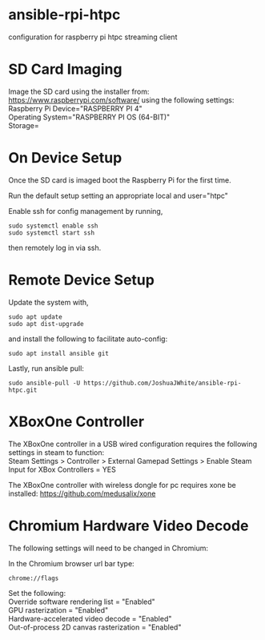 # ansible-rpi-htpc
configuration for raspberry pi htpc streaming client

# SD Card Imaging
Image the SD card using the installer from: https://www.raspberrypi.com/software/ using the following settings:<br>
Raspberry Pi Device="RASPBERRY PI 4"<br>
Operating System="RASPBERRY PI OS (64-BIT)"<br>
Storage=

# On Device Setup
Once the SD card is imaged boot the Raspberry Pi for the first time.

Run the default setup setting an appropriate local and
     user="htpc"

Enable ssh for config management by running,
```
sudo systemctl enable ssh
sudo systemctl start ssh
```
then remotely log in via ssh.

# Remote Device Setup
Update the system with,
```
sudo apt update
sudo apt dist-upgrade
```
and install the following to facilitate auto-config:
```
sudo apt install ansible git
```

Lastly, run ansible pull:
```
sudo ansible-pull -U https://github.com/JoshuaJWhite/ansible-rpi-htpc.git
```

# XBoxOne Controller
The XBoxOne controller in a USB wired configuration requires the following settings in steam to function:<br>
Steam Settings > Controller > External Gamepad Settings > Enable Steam Input for XBox Controllers = YES

The XBoxOne controller with wireless dongle for pc requires xone be installed:
https://github.com/medusalix/xone

# Chromium Hardware Video Decode
The following settings will need to be changed in Chromium:

In the Chromium browser url bar type:
```
chrome://flags
```

Set the following:<br>
Override software rendering list = "Enabled"<br>
GPU rasterization = "Enabled"<br>
Hardware-accelerated video decode = "Enabled"<br>
Out-of-process 2D canvas rasterization = "Enabled"
